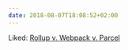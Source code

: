 ```yaml
---
date: 2018-08-07T18:08:52+02:00
---
```


Liked: [Rollup v. Webpack v. Parcel](https://x-team.com/blog/rollup-webpack-parcel-comparison/)
